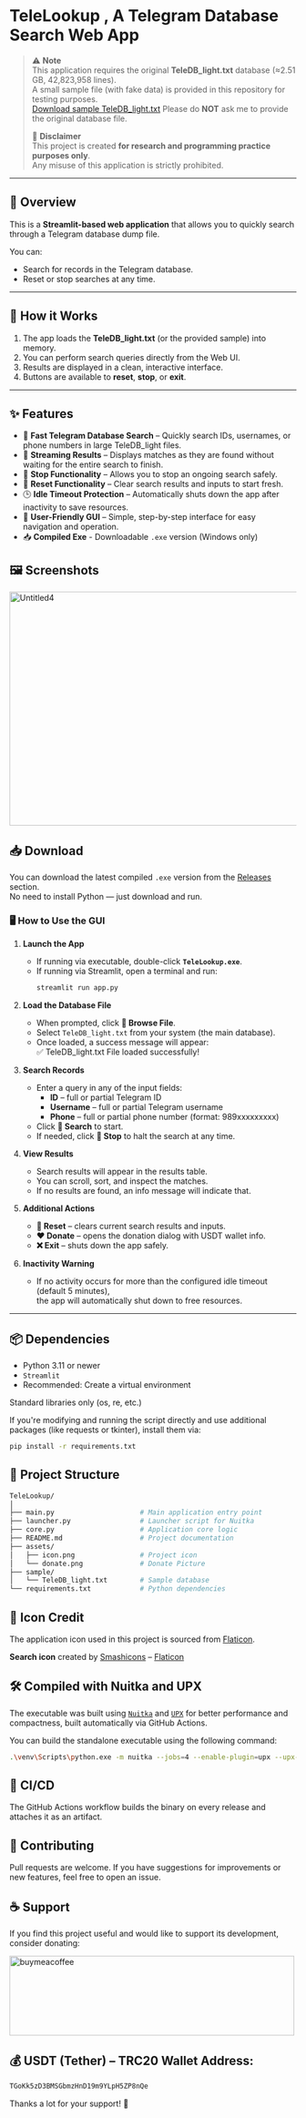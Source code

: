 # TeleLookup , A Telegram Database Search Web App

> ⚠️ **Note**  
> This application requires the original **TeleDB_light.txt** database (≈2.51 GB, 42,823,958 lines).  
> A small sample file (with fake data) is provided in this repository for testing purposes.  
> [Download sample TeleDB_light.txt](https://raw.githubusercontent.com/TitanComputer/TeleLookup/main/sample/TeleDB_light.txt)
> Please do **NOT** ask me to provide the original database file.  
>
> 🚨 **Disclaimer**  
> This project is created **for research and programming practice purposes only**.  
> Any misuse of this application is strictly prohibited.  

---

## 📖 Overview

This is a **Streamlit-based web application** that allows you to quickly search through a Telegram database dump file.  

You can:  
- Search for records in the Telegram database.  
- Reset or stop searches at any time.  

---
## 🚀 How it Works

1. The app loads the **TeleDB_light.txt** (or the provided sample) into memory.  
2. You can perform search queries directly from the Web UI.  
3. Results are displayed in a clean, interactive interface.  
4. Buttons are available to **reset**, **stop**, or **exit**.

---

## ✨ Features

- 🚀 **Fast Telegram Database Search** – Quickly search IDs, usernames, or phone numbers in large TeleDB_light files.  
- 🧠 **Streaming Results** – Displays matches as they are found without waiting for the entire search to finish.  
- 🛑 **Stop Functionality** – Allows you to stop an ongoing search safely.  
- 🔄 **Reset Functionality** – Clear search results and inputs to start fresh.  
- 🕒 **Idle Timeout Protection** – Automatically shuts down the app after inactivity to save resources.  
- 🎉 **User-Friendly GUI** – Simple, step-by-step interface for easy navigation and operation.  
- 📥 **Compiled Exe** - Downloadable `.exe` version (Windows only)


## 🖼️ Screenshots

<img width="1350" height="411" alt="Untitled4" src="https://github.com/user-attachments/assets/3d8f975c-6dad-4743-a9d8-87b669ede6c3" />


## 📥 Download

You can download the latest compiled `.exe` version from the [Releases](https://github.com/TitanComputer/TeleLookup/releases/latest) section.  
No need to install Python — just download and run.

### 🖥️ How to Use the GUI

1. **Launch the App**  
   - If running via executable, double-click **`TeleLookup.exe`**.  
   - If running via Streamlit, open a terminal and run:  
     ```bash
     streamlit run app.py
     ```

2. **Load the Database File**  
   - When prompted, click **📁 Browse File**.  
   - Select `TeleDB_light.txt` from your system (the main database).  
   - Once loaded, a success message will appear:  
     ✅ TeleDB_light.txt File loaded successfully!

3. **Search Records**  
   - Enter a query in any of the input fields:  
     - **ID** – full or partial Telegram ID  
     - **Username** – full or partial Telegram username  
     - **Phone** – full or partial phone number (format: 989xxxxxxxxx)  
   - Click **🚀 Search** to start.  
   - If needed, click **🛑 Stop** to halt the search at any time.

4. **View Results**  
   - Search results will appear in the results table.  
   - You can scroll, sort, and inspect the matches.  
   - If no results are found, an info message will indicate that.

5. **Additional Actions**  
   - **🔄 Reset** – clears current search results and inputs.  
   - **❤️ Donate** – opens the donation dialog with USDT wallet info.  
   - **❌ Exit** – shuts down the app safely.

6. **Inactivity Warning**  
   - If no activity occurs for more than the configured idle timeout (default 5 minutes),  
     the app will automatically shut down to free resources.

---

## 📦 Dependencies

- Python 3.11 or newer
- `Streamlit`
- Recommended: Create a virtual environment

Standard libraries only (os, re, etc.)

If you're modifying and running the script directly and use additional packages (like requests or tkinter), install them via:
```bash
pip install -r requirements.txt
```

## 📁 Project Structure

```bash
TeleLookup/
│
├── main.py                     # Main application entry point
├── launcher.py                 # Launcher script for Nuitka
├── core.py                     # Application core logic
├── README.md                   # Project documentation
├── assets/
│   ├── icon.png                # Project icon
│   └── donate.png              # Donate Picture
├── sample/
│   └── TeleDB_light.txt        # Sample database
└── requirements.txt            # Python dependencies
```
## 🎨 Icon Credit
The application icon used in this project is sourced from [Flaticon](https://www.flaticon.com/free-icons/search-file).

**Search icon** created by [Smashicons](https://www.flaticon.com/authors/smashicons) – [Flaticon](https://www.flaticon.com/)

## 🛠 Compiled with Nuitka and UPX
The executable was built using [`Nuitka`](https://nuitka.net/) and [`UPX`](https://github.com/upx/upx) for better performance and compactness, built automatically via GitHub Actions.

You can build the standalone executable using the following command:

```bash
.\venv\Scripts\python.exe -m nuitka --jobs=4 --enable-plugin=upx --upx-binary="YOUR PATH\upx.exe" --enable-plugin=multiprocessing --lto=yes --enable-plugin=tk-inter --disable-plugin=anti-bloat --windows-console-mode=disable --follow-imports --windows-icon-from-ico="assets/icon.png" --include-data-dir=assets=assets --include-data-files=main.py=main.py --include-data-dir="YOUR PATH\venv\Lib\site-packages\streamlit"=streamlit --include-package=streamlit --include-package=streamlit.runtime --include-package=streamlit.runtime.scriptrunner --include-module=core --no-deployment-flag=self-execution --onefile --onefile-windows-splash-screen-image=assets/icon.png --standalone --msvc=latest --assume-yes-for-downloads --output-filename=TeleLookup launcher.py
```

## 🚀 CI/CD

The GitHub Actions workflow builds the binary on every release and attaches it as an artifact.

## 🤝 Contributing
Pull requests are welcome.
If you have suggestions for improvements or new features, feel free to open an issue.

## ☕ Support
If you find this project useful and would like to support its development, consider donating:

<a href="http://www.coffeete.ir/Titan"><img width="500" height="140" alt="buymeacoffee" src="https://github.com/user-attachments/assets/8ddccb3e-2afc-4fd9-a782-89464ec7dead" /></a>

## 💰 USDT (Tether) – TRC20 Wallet Address:

```bash
TGoKk5zD3BMSGbmzHnD19m9YLpH5ZP8nQe
```
Thanks a lot for your support! 🙏

